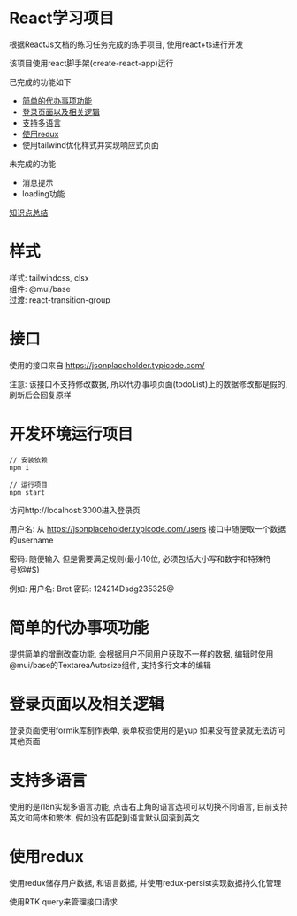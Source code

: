 # React学习项目

根据ReactJs文档的练习任务完成的练手项目, 使用react+ts进行开发

该项目使用react脚手架(create-react-app)运行

已完成的功能如下

* [简单的代办事项功能](#todoList)
* [登录页面以及相关逻辑](#login)
* [支持多语言](#multiLanguage)
* [使用redux](#useRedux)
* 使用tailwind优化样式并实现响应式页面

未完成的功能

* 消息提示
* loading功能

[知识点总结](https://github.com/1141943639/lean_react/blob/master/KNOWLEDGE-POINT.md)

# 样式

样式: tailwindcss, clsx<br/>
组件: @mui/base<br/>
过渡: react-transition-group

# 接口

使用的接口来自 https://jsonplaceholder.typicode.com/

注意: 该接口不支持修改数据, 所以代办事项页面(todoList)上的数据修改都是假的, 刷新后会回复原样

# 开发环境运行项目

```
// 安装依赖
npm i

// 运行项目
npm start
```

访问http://localhost:3000进入登录页

用户名: 从 https://jsonplaceholder.typicode.com/users 接口中随便取一个数据的username

密码: 随便输入 但是需要满足规则(最小10位, 必须包括⼤⼩写和数字和特殊符号!@#$)

例如: 
用户名: Bret
密码: 124214Dsdg235325@

<h1 id="todoList">简单的代办事项功能</h1>

提供简单的增删改查功能, 会根据用户不同用户获取不一样的数据, 编辑时使用@mui/base的TextareaAutosize组件, 支持多行文本的编辑

<h1 id="login">登录页面以及相关逻辑</h1>

登录页面使用formik库制作表单, 表单校验使用的是yup
如果没有登录就无法访问其他页面

<h1 id="multiLanguage">支持多语言</h1>

使用的是i18n实现多语言功能, 点击右上角的语言选项可以切换不同语言, 目前支持英文和简体和繁体, 假如没有匹配到语⾔默认回滚到英⽂

<h1 id="useRedux">使用redux</h1>

使用redux储存用户数据, 和语言数据, 并使用redux-persist实现数据持久化管理

使用RTK query来管理接口请求